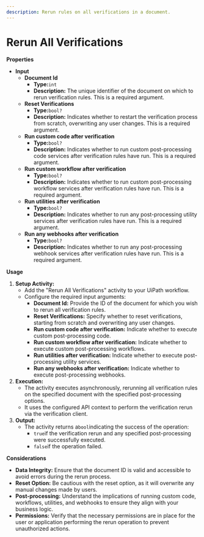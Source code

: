 ```yaml
---
description: Rerun rules on all verifications in a document.
---
```


# Rerun All Verifications

**Properties**

* **Input**
  * **Document Id**
    * **Type:**`int`
    * **Description:** The unique identifier of the document on which to rerun verification rules. This is a required argument.
  * **Reset Verifications**
    * **Type:**`bool?`
    * **Description:** Indicates whether to restart the verification process from scratch, overwriting any user changes. This is a required argument.
  * **Run custom code after verification**
    * **Type:**`bool?`
    * **Description:** Indicates whether to run custom post-processing code services after verification rules have run. This is a required argument.
  * **Run custom workflow after verification**
    * **Type:**`bool?`
    * **Description:** Indicates whether to run custom post-processing workflow services after verification rules have run. This is a required argument.
  * **Run utilities after verification**
    * **Type:**`bool?`
    * **Description:** Indicates whether to run any post-processing utility services after verification rules have run. This is a required argument.
  * **Run any webhooks after verification**
    * **Type:**`bool?`
    * **Description:** Indicates whether to run any post-processing webhook services after verification rules have run. This is a required argument.

**Usage**

1. **Setup Activity:**
   * Add the "Rerun All Verifications" activity to your UiPath workflow.
   * Configure the required input arguments:
     * **Document Id:** Provide the ID of the document for which you wish to rerun all verification rules.
     * **Reset Verifications:** Specify whether to reset verifications, starting from scratch and overwriting any user changes.
     * **Run custom code after verification:** Indicate whether to execute custom post-processing code.
     * **Run custom workflow after verification:** Indicate whether to execute custom post-processing workflows.
     * **Run utilities after verification:** Indicate whether to execute post-processing utility services.
     * **Run any webhooks after verification:** Indicate whether to execute post-processing webhooks.
2. **Execution:**
   * The activity executes asynchronously, rerunning all verification rules on the specified document with the specified post-processing options.
   * It uses the configured API context to perform the verification rerun via the verification client.
3. **Output:**
   * The activity returns a`bool`indicating the success of the operation:
     * `true`if the verification rerun and any specified post-processing were successfully executed.
     * `false`if the operation failed.

**Considerations**

* **Data Integrity:** Ensure that the document ID is valid and accessible to avoid errors during the rerun process.
* **Reset Option:** Be cautious with the reset option, as it will overwrite any manual changes made by users.
* **Post-processing:** Understand the implications of running custom code, workflows, utilities, and webhooks to ensure they align with your business logic.
* **Permissions:** Verify that the necessary permissions are in place for the user or application performing the rerun operation to prevent unauthorized actions.
